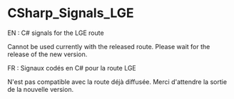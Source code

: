 # CSharp_Signals_LGE
EN : C# signals for the LGE route

Cannot be used currently with the released route. Please wait for the release of the new version.


FR : Signaux codés en C# pour la route LGE

N'est pas compatible avec la route déjà diffusée. Merci d'attendre la sortie de la nouvelle version.
